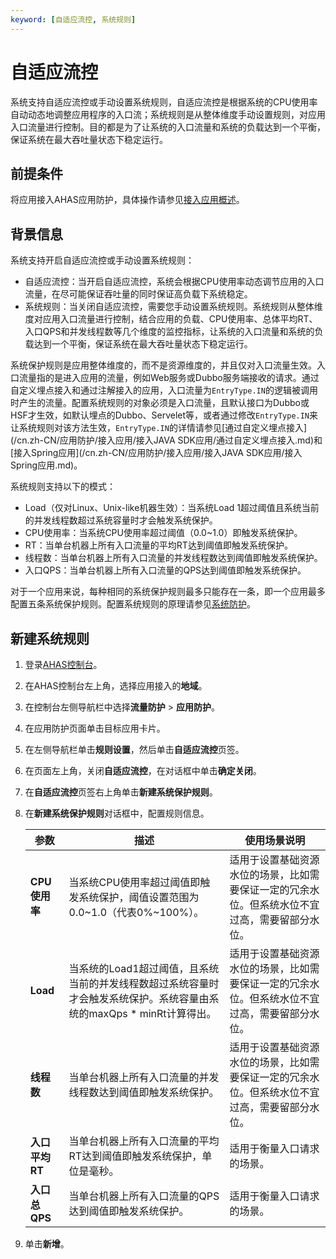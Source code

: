 ```yaml
---
keyword: [自适应流控, 系统规则]
---
```


# 自适应流控

系统支持自适应流控或手动设置系统规则，自适应流控是根据系统的CPU使用率自动动态地调整应用程序的入口流；系统规则是从整体维度手动设置规则，对应用入口流量进行控制。目的都是为了让系统的入口流量和系统的负载达到一个平衡，保证系统在最大吞吐量状态下稳定运行。

## 前提条件

将应用接入AHAS应用防护，具体操作请参见[接入应用概述](/cn.zh-CN/应用防护/接入应用/接入应用概述.md)。

## 背景信息

系统支持开启自适应流控或手动设置系统规则：

-   自适应流控：当开启自适应流控，系统会根据CPU使用率动态调节应用的入口流量，在尽可能保证吞吐量的同时保证高负载下系统稳定。
-   系统规则：当关闭自适应流控，需要您手动设置系统规则。系统规则从整体维度对应用入口流量进行控制，结合应用的负载、CPU使用率、总体平均RT、入口QPS和并发线程数等几个维度的监控指标，让系统的入口流量和系统的负载达到一个平衡，保证系统在最大吞吐量状态下稳定运行。

系统保护规则是应用整体维度的，而不是资源维度的，并且仅对入口流量生效。入口流量指的是进入应用的流量，例如Web服务或Dubbo服务端接收的请求。通过自定义埋点接入和通过注解接入的应用，入口流量为`EntryType.IN`的逻辑被调用时产生的流量。配置系统规则的对象必须是入口流量，且默认接口为Dubbo或HSF才生效，如默认埋点的Dubbo、Servelet等，或者通过修改`EntryType.IN`来让系统规则对该方法生效，`EntryType.IN`的详情请参见[通过自定义埋点接入](/cn.zh-CN/应用防护/接入应用/接入JAVA SDK应用/通过自定义埋点接入.md)和[接入Spring应用](/cn.zh-CN/应用防护/接入应用/接入JAVA SDK应用/接入Spring应用.md)。

系统规则支持以下的模式：

-   Load（仅对Linux、Unix-like机器生效）：当系统Load 1超过阈值且系统当前的并发线程数超过系统容量时才会触发系统保护。
-   CPU使用率：当系统CPU使用率超过阈值（0.0~1.0）即触发系统保护。
-   RT：当单台机器上所有入口流量的平均RT达到阈值即触发系统保护。
-   线程数：当单台机器上所有入口流量的并发线程数达到阈值即触发系统保护。
-   入口QPS：当单台机器上所有入口流量的QPS达到阈值即触发系统保护。

对于一个应用来说，每种相同的系统保护规则最多只能存在一条，即一个应用最多配置五条系统保护规则。配置系统规则的原理请参见[系统防护](/cn.zh-CN/应用防护/参考信息/应用防护方法/系统防护.md)。

## 新建系统规则

1.  登录[AHAS控制台](https://ahas.console.aliyun.com/)。
2.  在AHAS控制台左上角，选择应用接入的**地域**。
3.  在控制台左侧导航栏中选择**流量防护** \> **应用防护**。
4.  在应用防护页面单击目标应用卡片。
5.  在左侧导航栏单击**规则设置**，然后单击**自适应流控**页签。
6.  在页面左上角，关闭**自适应流控**，在对话框中单击**确定关闭**。
7.  在**自适应流控**页签右上角单击**新建系统保护规则**。
8.  在**新建系统保护规则**对话框中，配置规则信息。

    |参数|描述|使用场景说明|
    |--|--|------|
    |**CPU使用率**|当系统CPU使用率超过阈值即触发系统保护，阈值设置范围为0.0~1.0（代表0%~100%）。|适用于设置基础资源水位的场景，比如需要保证一定的冗余水位。但系统水位不宜过高，需要留部分水位。|
    |**Load**|当系统的Load1超过阈值，且系统当前的并发线程数超过系统容量时才会触发系统保护。系统容量由系统的maxQps \* minRt计算得出。|适用于设置基础资源水位的场景，比如需要保证一定的冗余水位。但系统水位不宜过高，需要留部分水位。|
    |**线程数**|当单台机器上所有入口流量的并发线程数达到阈值即触发系统保护。|适用于设置基础资源水位的场景，比如需要保证一定的冗余水位。但系统水位不宜过高，需要留部分水位。|
    |**入口平均RT**|当单台机器上所有入口流量的平均RT达到阈值即触发系统保护，单位是毫秒。|适用于衡量入口请求的场景。|
    |**入口总QPS**|当单台机器上所有入口流量的QPS达到阈值即触发系统保护。|适用于衡量入口请求的场景。|

9.  单击**新增**。

